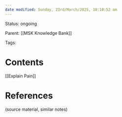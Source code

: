 ```yaml
---
date modified: Sunday, 23rd/March/2025, 10:10:52 am
---
```

Status: ongoing

Parent: [[MSK Knowledge Bank]]

Tags:

# Contents

[[Explain Pain]]

# References
(source material, similar notes)